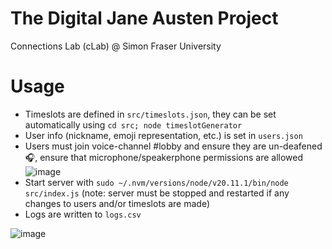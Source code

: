 # The Digital Jane Austen Project
Connections Lab (cLab) @ Simon Fraser University

# Usage
- Timeslots are defined in `src/timeslots.json`, they can be set automatically using `cd src; node timeslotGenerator`
- User  info (nickname, emoji representation, etc.) is set in `users.json` 
- Users must join voice-channel #lobby and ensure they are un-deafened 🎧, ensure that microphone/speakerphone permissions are allowed  
 ![image](https://github.com/sfu-cLab/austen-project/assets/45186464/9990bd06-a25f-4947-874a-dea6539f6eb9)
- Start server with `sudo ~/.nvm/versions/node/v20.11.1/bin/node src/index.js` (note: server must be stopped and restarted if any changes to users and/or timeslots are made)
- Logs are written to `logs.csv`



![image](https://github.com/sfu-cLab/austen-project/assets/45186464/ea383dc2-016c-48c0-9d6b-c9d602b72c13)
